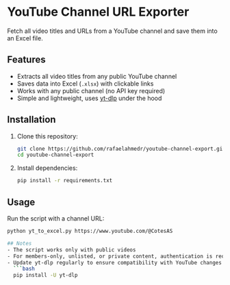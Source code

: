 # YouTube Channel URL Exporter

Fetch all video titles and URLs from a YouTube channel and save them into an Excel file.

## Features
- Extracts all video titles from any public YouTube channel  
- Saves data into Excel (`.xlsx`) with clickable links  
- Works with any public channel (no API key required)  
- Simple and lightweight, uses [yt-dlp](https://github.com/yt-dlp/yt-dlp) under the hood  

## Installation

1. Clone this repository:
   ```bash
   git clone https://github.com/rafaelahmedr/youtube-channel-export.git
   cd youtube-channel-export
2. Install dependencies:
   ```bash
   pip install -r requirements.txt

## Usage

Run the script with a channel URL:

```bash
python yt_to_excel.py https://www.youtube.com/@CotesAS

## Notes
- The script works only with public videos  
- For members-only, unlisted, or private content, authentication is required (not included in this version)  
- Update yt-dlp regularly to ensure compatibility with YouTube changes:
  ```bash
  pip install -U yt-dlp
